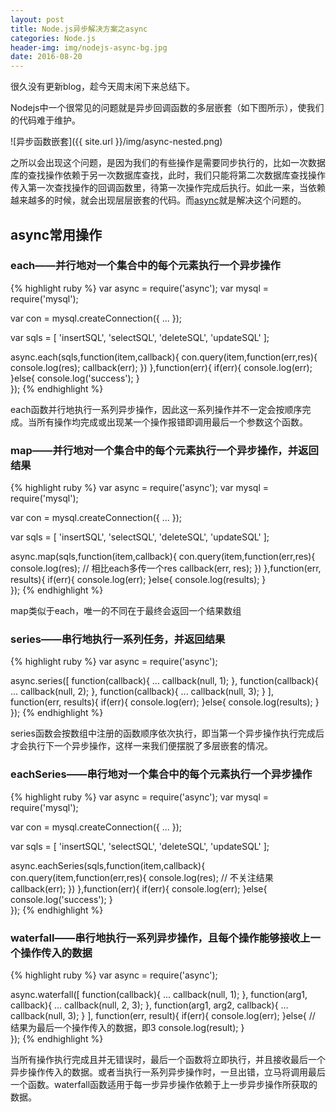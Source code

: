 ```yaml
---
layout: post
title: Node.js异步解决方案之async
categories: Node.js
header-img: img/nodejs-async-bg.jpg
date: 2016-08-20
---
```

很久没有更新blog，趁今天周末闲下来总结下。

Nodejs中一个很常见的问题就是异步回调函数的多层嵌套（如下图所示），使我们的代码难于维护。

![异步函数嵌套]({{ site.url }}/img/async-nested.png)

之所以会出现这个问题，是因为我们的有些操作是需要同步执行的，比如一次数据库的查找操作依赖于另一次数据库查找，此时，我们只能将第二次数据库查找操作传入第一次查找操作的回调函数里，待第一次操作完成后执行。如此一来，当依赖越来越多的时候，就会出现层层嵌套的代码。而[async](https://github.com/caolan/async)就是解决这个问题的。

## async常用操作

### each——并行地对一个集合中的每个元素执行一个异步操作

{% highlight ruby %}
var async = require('async');
var mysql = require('mysql');

var con = mysql.createConnection({
    ...
});

var sqls = [
    'insertSQL',
    'selectSQL',
    'deleteSQL',
    'updateSQL'
];

async.each(sqls,function(item,callback){
	con.query(item,function(err,res){
		console.log(res);
		callback(err);
	})
},function(err){
	if(err){
		console.log(err);
	}else{
		console.log('success');
	}	
});
{% endhighlight %}

each函数并行地执行一系列异步操作，因此这一系列操作并不一定会按顺序完成。当所有操作均完成或出现某一个操作报错即调用最后一个参数这个函数。

### map——并行地对一个集合中的每个元素执行一个异步操作，并返回结果

{% highlight ruby %}
var async = require('async');
var mysql = require('mysql');

var con = mysql.createConnection({
    ...
});

var sqls = [
    'insertSQL',
    'selectSQL',
    'deleteSQL',
    'updateSQL'
];

async.map(sqls,function(item,callback){
	con.query(item,function(err,res){
		console.log(res);
		// 相比each多传一个res
		callback(err, res);
	})
},function(err, results){
	if(err){
		console.log(err);
	}else{
		console.log(results);
	}	
});
{% endhighlight %}

map类似于each，唯一的不同在于最终会返回一个结果数组

### series——串行地执行一系列任务，并返回结果

{% highlight ruby %}
var async = require('async');

async.series([
	function(callback){
		...
		callback(null, 1);
	},
	function(callback){
		...
		callback(null, 2);
	},
	function(callback){
		...
		callback(null, 3);
	}
],
function(err, results){
	if(err){
		console.log(err);
	}else{
		console.log(results);
	}	
});
{% endhighlight %}

series函数会按数组中注册的函数顺序依次执行，即当第一个异步操作执行完成后才会执行下一个异步操作，这样一来我们便摆脱了多层嵌套的情况。

### eachSeries——串行地对一个集合中的每个元素执行一个异步操作

{% highlight ruby %}
var async = require('async');
var mysql = require('mysql');

var con = mysql.createConnection({
    ...
});

var sqls = [
    'insertSQL',
    'selectSQL',
    'deleteSQL',
    'updateSQL'
];

async.eachSeries(sqls,function(item,callback){
	con.query(item,function(err,res){
		console.log(res);
		// 不关注结果
		callback(err);
	})
},function(err){
	if(err){
		console.log(err);
	}else{
		console.log('success');
	}	
});
{% endhighlight %}

### waterfall——串行地执行一系列异步操作，且每个操作能够接收上一个操作传入的数据

{% highlight ruby %}
var async = require('async');

async.waterfall([
	function(callback){
		...
		callback(null, 1);
	},
	function(arg1, callback){
		...
		callback(null, 2, 3);
	},
	function(arg1, arg2, callback){
		...
		callback(null, 3);
	}
],
function(err, result){
	if(err){
		console.log(err);
	}else{
		// 结果为最后一个操作传入的数据，即3
		console.log(result);
	}	
});
{% endhighlight %}

当所有操作执行完成且并无错误时，最后一个函数将立即执行，并且接收最后一个异步操作传入的数据。或者当执行一系列异步操作时，一旦出错，立马将调用最后一个函数。waterfall函数适用于每一步异步操作依赖于上一步异步操作所获取的数据。